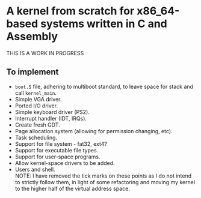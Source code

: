 # A kernel from scratch for x86_64-based systems written in C and Assembly

THIS IS A WORK IN PROGRESS

## To implement
- `boot.S` file, adhering to multiboot standard, to leave space for stack
and call `kernel_main`.
- Simple VGA driver.
- Ported I/O driver.
- Simple keyboard driver (PS2).
- Interrupt handler (IDT, IRQs).
- Create fresh GDT.
- Page allocation system (allowing for permission changing, etc).
- Task scheduling.
- Support for file system - fat32, ext4?
- Support for executable file types.
- Support for user-space programs.
- Allow kernel-space drivers to be added.
- Users and shell.
\
NOTE: I have removed the tick marks on these points as I do not intend to
strictly follow them, in light of some refactoring and moving my kernel to the
higher half of the virtual address space.
